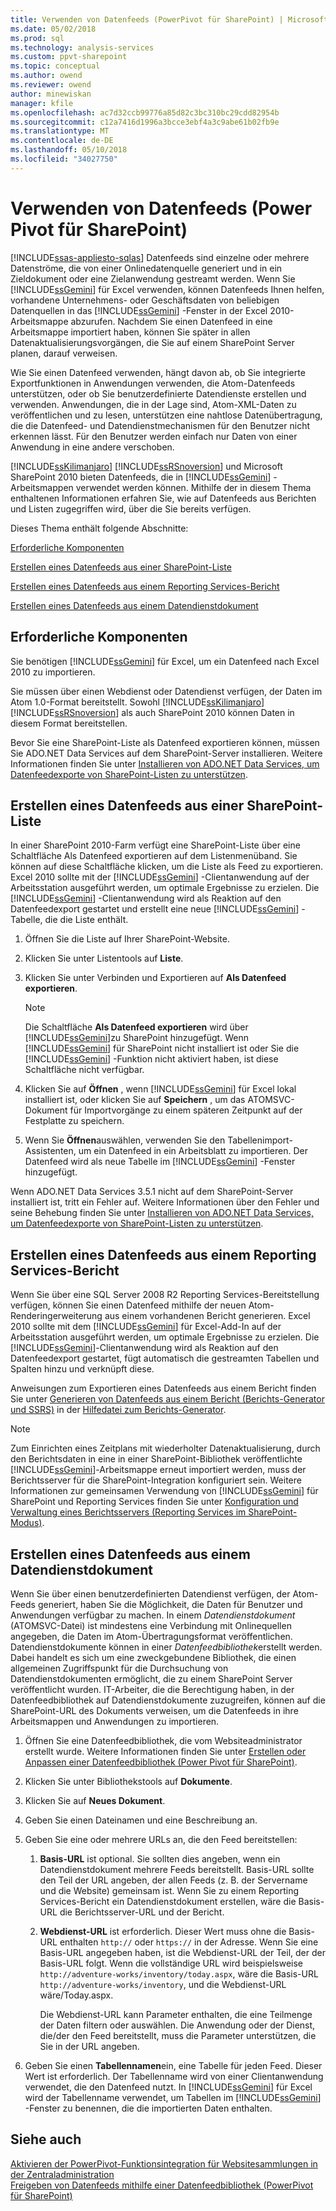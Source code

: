```yaml
---
title: Verwenden von Datenfeeds (PowerPivot für SharePoint) | Microsoft Docs
ms.date: 05/02/2018
ms.prod: sql
ms.technology: analysis-services
ms.custom: ppvt-sharepoint
ms.topic: conceptual
ms.author: owend
ms.reviewer: owend
author: minewiskan
manager: kfile
ms.openlocfilehash: ac7d32ccb99776a85d82c3bc310bc29cdd82954b
ms.sourcegitcommit: c12a7416d1996a3bcce3ebf4a3c9abe61b02fb9e
ms.translationtype: MT
ms.contentlocale: de-DE
ms.lasthandoff: 05/10/2018
ms.locfileid: "34027750"
---
```

# <a name="use-data-feeds-power-pivot-for-sharepoint"></a>Verwenden von Datenfeeds (Power Pivot für SharePoint)
[!INCLUDE[ssas-appliesto-sqlas](../../includes/ssas-appliesto-sqlas.md)]
  Datenfeeds sind einzelne oder mehrere Datenströme, die von einer Onlinedatenquelle generiert und in ein Zieldokument oder eine Zielanwendung gestreamt werden. Wenn Sie [!INCLUDE[ssGemini](../../includes/ssgemini-md.md)] für Excel verwenden, können Datenfeeds Ihnen helfen, vorhandene Unternehmens- oder Geschäftsdaten von beliebigen Datenquellen in das [!INCLUDE[ssGemini](../../includes/ssgemini-md.md)] -Fenster in der Excel 2010-Arbeitsmappe abzurufen. Nachdem Sie einen Datenfeed in eine Arbeitsmappe importiert haben, können Sie später in allen Datenaktualisierungsvorgängen, die Sie auf einem SharePoint Server planen, darauf verweisen.  
  
 Wie Sie einen Datenfeed verwenden, hängt davon ab, ob Sie integrierte Exportfunktionen in Anwendungen verwenden, die Atom-Datenfeeds unterstützen, oder ob Sie benutzerdefinierte Datendienste erstellen und verwenden. Anwendungen, die in der Lage sind, Atom-XML-Daten zu veröffentlichen und zu lesen, unterstützen eine nahtlose Datenübertragung, die die Datenfeed- und Datendienstmechanismen für den Benutzer nicht erkennen lässt. Für den Benutzer werden einfach nur Daten von einer Anwendung in eine andere verschoben.  
  
 [!INCLUDE[ssKilimanjaro](../../includes/sskilimanjaro-md.md)] [!INCLUDE[ssRSnoversion](../../includes/ssrsnoversion-md.md)] und Microsoft SharePoint 2010 bieten Datenfeeds, die in [!INCLUDE[ssGemini](../../includes/ssgemini-md.md)] -Arbeitsmappen verwendet werden können. Mithilfe der in diesem Thema enthaltenen Informationen erfahren Sie, wie auf Datenfeeds aus Berichten und Listen zugegriffen wird, über die Sie bereits verfügen.  
  
 Dieses Thema enthält folgende Abschnitte:  
  
 [Erforderliche Komponenten](#prereq)  
  
 [Erstellen eines Datenfeeds aus einer SharePoint-Liste](#sharepointlist)  
  
 [Erstellen eines Datenfeeds aus einem Reporting Services-Bericht](#rsreport)  
  
 [Erstellen eines Datenfeeds aus einem Datendienstdokument](#dsdoc)  
  
##  <a name="prereq"></a> Erforderliche Komponenten  
 Sie benötigen [!INCLUDE[ssGemini](../../includes/ssgemini-md.md)] für Excel, um ein Datenfeed nach Excel 2010 zu importieren.  
  
 Sie müssen über einen Webdienst oder Datendienst verfügen, der Daten im Atom 1.0-Format bereitstellt. Sowohl [!INCLUDE[ssKilimanjaro](../../includes/sskilimanjaro-md.md)] [!INCLUDE[ssRSnoversion](../../includes/ssrsnoversion-md.md)] als auch SharePoint 2010 können Daten in diesem Format bereitstellen.  
  
 Bevor Sie eine SharePoint-Liste als Datenfeed exportieren können, müssen Sie ADO.NET Data Services auf dem SharePoint-Server installieren. Weitere Informationen finden Sie unter [Installieren von ADO.NET Data Services, um Datenfeedexporte von SharePoint-Listen zu unterstützen](http://msdn.microsoft.com/en-us/f32527ae-f623-4e08-adfb-6d3262f5c2ac).  
  
##  <a name="sharepointlist"></a> Erstellen eines Datenfeeds aus einer SharePoint-Liste  
 In einer SharePoint 2010-Farm verfügt eine SharePoint-Liste über eine Schaltfläche Als Datenfeed exportieren auf dem Listenmenüband. Sie können auf diese Schaltfläche klicken, um die Liste als Feed zu exportieren. Excel 2010 sollte mit der [!INCLUDE[ssGemini](../../includes/ssgemini-md.md)] -Clientanwendung auf der Arbeitsstation ausgeführt werden, um optimale Ergebnisse zu erzielen. Die [!INCLUDE[ssGemini](../../includes/ssgemini-md.md)] -Clientanwendung wird als Reaktion auf den Datenfeedexport gestartet und erstellt eine neue [!INCLUDE[ssGemini](../../includes/ssgemini-md.md)] -Tabelle, die die Liste enthält.  
  
1.  Öffnen Sie die Liste auf Ihrer SharePoint-Website.  
  
2.  Klicken Sie unter Listentools auf **Liste**.  
  
3.  Klicken Sie unter Verbinden und Exportieren auf **Als Datenfeed exportieren**.  
  
    > [!NOTE]  
    >  Die Schaltfläche **Als Datenfeed exportieren** wird über [!INCLUDE[ssGemini](../../includes/ssgemini-md.md)]zu SharePoint hinzugefügt. Wenn [!INCLUDE[ssGemini](../../includes/ssgemini-md.md)] für SharePoint nicht installiert ist oder Sie die [!INCLUDE[ssGemini](../../includes/ssgemini-md.md)] -Funktion nicht aktiviert haben, ist diese Schaltfläche nicht verfügbar.  
  
4.  Klicken Sie auf **Öffnen** , wenn [!INCLUDE[ssGemini](../../includes/ssgemini-md.md)] für Excel lokal installiert ist, oder klicken Sie auf **Speichern** , um das ATOMSVC-Dokument für Importvorgänge zu einem späteren Zeitpunkt auf der Festplatte zu speichern.  
  
5.  Wenn Sie **Öffnen**auswählen, verwenden Sie den Tabellenimport-Assistenten, um ein Datenfeed in ein Arbeitsblatt zu importieren. Der Datenfeed wird als neue Tabelle im [!INCLUDE[ssGemini](../../includes/ssgemini-md.md)] -Fenster hinzugefügt.  
  
 Wenn ADO.NET Data Services 3.5.1 nicht auf dem SharePoint-Server installiert ist, tritt ein Fehler auf. Weitere Informationen über den Fehler und seine Behebung finden Sie unter [Installieren von ADO.NET Data Services, um Datenfeedexporte von SharePoint-Listen zu unterstützen](http://msdn.microsoft.com/en-us/f32527ae-f623-4e08-adfb-6d3262f5c2ac).  
  
##  <a name="rsreport"></a> Erstellen eines Datenfeeds aus einem Reporting Services-Bericht  
 Wenn Sie über eine SQL Server 2008 R2 Reporting Services-Bereitstellung verfügen, können Sie einen Datenfeed mithilfe der neuen Atom-Renderingerweiterung aus einem vorhandenen Bericht generieren. Excel 2010 sollte mit dem [!INCLUDE[ssGemini](../../includes/ssgemini-md.md)] für Excel-Add-In auf der Arbeitsstation ausgeführt werden, um optimale Ergebnisse zu erzielen. Die [!INCLUDE[ssGemini](../../includes/ssgemini-md.md)]-Clientanwendung wird als Reaktion auf den Datenfeedexport gestartet, fügt automatisch die gestreamten Tabellen und Spalten hinzu und verknüpft diese.  
  
 Anweisungen zum Exportieren eines Datenfeeds aus einem Bericht finden Sie unter [Generieren von Datenfeeds aus einem Bericht &#40;Berichts-Generator und SSRS&#41;](../../reporting-services/report-builder/generate-data-feeds-from-a-report-report-builder-and-ssrs.md) in der [Hilfedatei zum Berichts-Generator](http://go.microsoft.com/fwlink/?LinkId=154494).  
  
> [!NOTE]  
>  Zum Einrichten eines Zeitplans mit wiederholter Datenaktualisierung, durch den Berichtsdaten in eine in einer SharePoint-Bibliothek veröffentlichte [!INCLUDE[ssGemini](../../includes/ssgemini-md.md)]-Arbeitsmappe erneut importiert werden, muss der Berichtsserver für die SharePoint-Integration konfiguriert sein. Weitere Informationen zur gemeinsamen Verwendung von [!INCLUDE[ssGemini](../../includes/ssgemini-md.md)] für SharePoint und Reporting Services finden Sie unter [Konfiguration und Verwaltung eines Berichtsservers &#40;Reporting Services im SharePoint-Modus&#41;](../../reporting-services/report-server-sharepoint/configuration-and-administration-of-a-report-server.md).  
  
##  <a name="dsdoc"></a> Erstellen eines Datenfeeds aus einem Datendienstdokument  
 Wenn Sie über einen benutzerdefinierten Datendienst verfügen, der Atom-Feeds generiert, haben Sie die Möglichkeit, die Daten für Benutzer und Anwendungen verfügbar zu machen. In einem *Datendienstdokument* (ATOMSVC-Datei) ist mindestens eine Verbindung mit Onlinequellen angegeben, die Daten im Atom-Übertragungsformat veröffentlichen. Datendienstdokumente können in einer *Datenfeedbibliothek*erstellt werden. Dabei handelt es sich um eine zweckgebundene Bibliothek, die einen allgemeinen Zugriffspunkt für die Durchsuchung von Datendienstdokumenten ermöglicht, die zu einem SharePoint Server veröffentlicht wurden. IT-Arbeiter, die die Berechtigung haben, in der Datenfeedbibliothek auf Datendienstdokumente zuzugreifen, können auf die SharePoint-URL des Dokuments verweisen, um die Datenfeeds in ihre Arbeitsmappen und Anwendungen zu importieren.  
  
1.  Öffnen Sie eine Datenfeedbibliothek, die vom Websiteadministrator erstellt wurde. Weitere Informationen finden Sie unter [Erstellen oder Anpassen einer Datenfeedbibliothek &#40;Power Pivot für SharePoint&#41;](../../analysis-services/power-pivot-sharepoint/create-or-customize-a-data-feed-library-power-pivot-for-sharepoint.md).  
  
2.  Klicken Sie unter Bibliothekstools auf **Dokumente**.  
  
3.  Klicken Sie auf **Neues Dokument**.  
  
4.  Geben Sie einen Dateinamen und eine Beschreibung an.  
  
5.  Geben Sie eine oder mehrere URLs an, die den Feed bereitstellen:  
  
    1.  **Basis-URL** ist optional. Sie sollten dies angeben, wenn ein Datendienstdokument mehrere Feeds bereitstellt. Basis-URL sollte den Teil der URL angeben, der allen Feeds (z. B. der Servername und die Website) gemeinsam ist. Wenn Sie zu einem Reporting Services-Bericht ein Datendienstdokument erstellen, wäre die Basis-URL die Berichtsserver-URL und der Bericht.  
  
    2.  **Webdienst-URL** ist erforderlich. Dieser Wert muss ohne die Basis-URL enthalten `http://` oder `https://` in der Adresse. Wenn Sie eine Basis-URL angegeben haben, ist die Webdienst-URL der Teil, der der Basis-URL folgt. Wenn die vollständige URL wird beispielsweise `http://adventure-works/inventory/today.aspx`, wäre die Basis-URL `http://adventure-works/inventory`, und die Webdienst-URL wäre/Today.aspx.  
  
         Die Webdienst-URL kann Parameter enthalten, die eine Teilmenge der Daten filtern oder auswählen. Die Anwendung oder der Dienst, die/der den Feed bereitstellt, muss die Parameter unterstützen, die Sie in der URL angeben.  
  
6.  Geben Sie einen **Tabellennamen**ein, eine Tabelle für jeden Feed. Dieser Wert ist erforderlich. Der Tabellenname wird von einer Clientanwendung verwendet, die den Datenfeed nutzt. In [!INCLUDE[ssGemini](../../includes/ssgemini-md.md)] für Excel wird der Tabellenname verwendet, um Tabellen im [!INCLUDE[ssGemini](../../includes/ssgemini-md.md)] -Fenster zu benennen, die die importierten Daten enthalten.  
  
## <a name="see-also"></a>Siehe auch  
 [Aktivieren der PowerPivot-Funktionsintegration für Websitesammlungen in der Zentraladministration](../../analysis-services/power-pivot-sharepoint/activate-power-pivot-integration-for-site-collections-in-ca.md)   
 [Freigeben von Datenfeeds mithilfe einer Datenfeedbibliothek &#40;PowerPivot für SharePoint&#41;](../../analysis-services/power-pivot-sharepoint/share-data-feeds-using-a-data-feed-library-power-pivot-for-sharepoint.md)  
  
  
